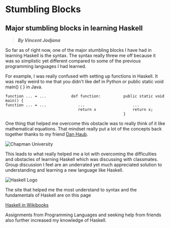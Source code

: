 # Stumbling Blocks
## Major stumbling blocks in learning Haskell
> __*By Vincent Jodjana*__

So far as of right now, one of the major stumbling blocks I have had in
learning Haskell is the syntax. The syntax really threw me off because it
was so simplistic yet different compared to some of the previous programming
languages I had learned.

For example, I was really confused with setting up functions in Haskell. It
was really weird to me that you didn't like def in Python or public static void
main() { } in Java.

    function ... = ...           def function:          public static void main() {
    function ... = ...              ...                     ...
                                    return x                return x;
                                                        }

One thing that helped me overcome this obstacle was to really think of it like
mathematical equations. That mindset really put a lot of the concepts back
together thanks to my friend [Dan Haub](https://danshaub.github.io/).

![Chapman University](https://www.glumac.com/content/uploads/2016/03/m_2507_0001.jpg)

This leads to what really helped me a lot with overcoming the difficulties and
obstacles of learning Haskell which was discussing with classmates. Group discussion
I feel are an underrated yet much appreciated solution to understanding and learning
a new language like Haskell.

![Haskell Logo](https://qualityassignmenthelp.com///wp-content/uploads/2016/11/haskell-logo.jpg)

The site that helped me the most understand to syntax and the fundamentals of Haskell are on this page

[Haskell in Wikibooks](https://en.wikibooks.org/wiki/Haskell)

Assignments from Programming Languages and seeking help from friends also further increased my knowledge of Haskell. 